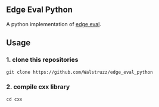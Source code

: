 ## Edge Eval Python
A python implementation of [edge eval](https://github.com/s9xie/hed_release-deprecated/tree/master/examples/eval).


## Usage
### 1. clone this repositories
```buildoutcfg
git clone https://github.com/Walstruzz/edge_eval_python
```

### 2. compile cxx library
```buildoutcfg
cd cxx
```




